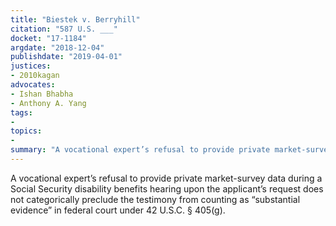 ```yaml
---
title: "Biestek v. Berryhill"
citation: "587 U.S. ___"
docket: "17-1184"
argdate: "2018-12-04"
publishdate: "2019-04-01"
justices:
- 2010kagan
advocates:
- Ishan Bhabha
- Anthony A. Yang
tags:
- 
topics:
- 
summary: "A vocational expert’s refusal to provide private market-survey data during a Social Security disability benefits hearing upon the applicant’s request does not categorically preclude the testimony from counting as “substantial evidence” in federal court under 42 U.S.C. § 405(g)."
---
```

A vocational expert’s refusal to provide private market-survey data during a Social Security disability benefits hearing upon the applicant’s request does not categorically preclude the testimony from counting as “substantial evidence” in federal court under 42 U.S.C. § 405(g).